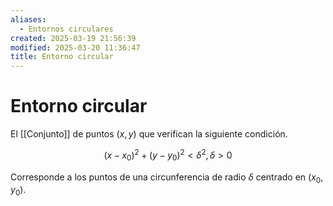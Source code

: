 ```yaml
---
aliases:
  - Entornos circulares
created: 2025-03-19 21:56:39
modified: 2025-03-20 11:36:47
title: Entorno circular
---
```


# Entorno circular

El [[Conjunto]] de puntos $(x, y)$ que verifican la siguiente condición.

$$
(x - x_0)^2 + (y - y_0)^2 < \delta^2, \delta > 0
$$

Corresponde a los puntos de una circunferencia de radio $\delta$ centrado en $(x_0, y_0)$.
